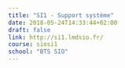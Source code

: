 ```yaml
---
title: "SI1 - Support système"
date: 2018-05-24T14:33:44+02:00
draft: false
link: http://si1.lmdsio.fr/
course: siosi1
school: "BTS SIO"
---
```

